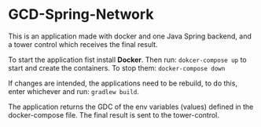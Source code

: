 # GCD-Spring-Network

This is an application made with docker and one Java Spring backend, and a tower control which receives the final result.

To start the application fist install **Docker**.
Then run: `dokcer-compose up` to start and create the containers.
To stop them: `docker-compose down`

If changes are intended, the applications need to be rebuild, to do this, enter whichever and run: `gradlew build`.

The application returns the GDC of the env variables (values) defined in the docker-compose file.
The final result is sent to the tower-control.
